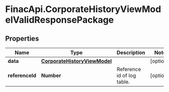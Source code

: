 # FinacApi.CorporateHistoryViewModelValidResponsePackage

## Properties
Name | Type | Description | Notes
------------ | ------------- | ------------- | -------------
**data** | [**CorporateHistoryViewModel**](CorporateHistoryViewModel.md) |  | [optional] 
**referenceId** | **Number** | Reference id of log table. | [optional] 
